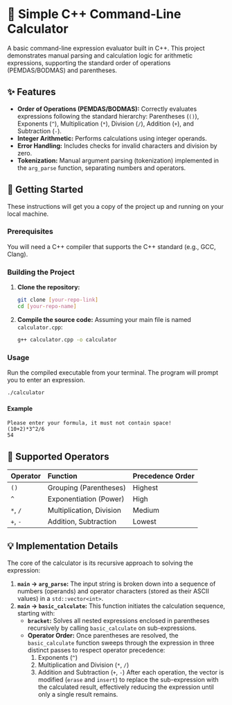 # 🧮 Simple C++ Command-Line Calculator

A basic command-line expression evaluator built in C++. This project demonstrates manual parsing and calculation logic for arithmetic expressions, supporting the standard order of operations (PEMDAS/BODMAS) and parentheses.

## ✨ Features

  * **Order of Operations (PEMDAS/BODMAS):** Correctly evaluates expressions following the standard hierarchy: Parentheses (`()`), Exponents (`^`), Multiplication (`*`), Division (`/`), Addition (`+`), and Subtraction (`-`).
  * **Integer Arithmetic:** Performs calculations using integer operands.
  * **Error Handling:** Includes checks for invalid characters and division by zero.
  * **Tokenization:** Manual argument parsing (tokenization) implemented in the `arg_parse` function, separating numbers and operators.

## 🚀 Getting Started

These instructions will get you a copy of the project up and running on your local machine.

### Prerequisites

You will need a C++ compiler that supports the C++ standard (e.g., GCC, Clang).

### Building the Project

1.  **Clone the repository:**

    ```bash
    git clone [your-repo-link]
    cd [your-repo-name]
    ```

2.  **Compile the source code:**
    Assuming your main file is named `calculator.cpp`:

    ```bash
    g++ calculator.cpp -o calculator
    ```

### Usage

Run the compiled executable from your terminal. The program will prompt you to enter an expression.

```bash
./calculator
```

#### Example

```
Please enter your formula, it must not contain space!
(10+2)*3^2/6
54
```

## 📐 Supported Operators

| Operator | Function | Precedence Order |
| :--- | :--- | :--- |
| `()` | Grouping (Parentheses) | Highest |
| `^` | Exponentiation (Power) | High |
| `*`, `/` | Multiplication, Division | Medium |
| `+`, `-` | Addition, Subtraction | Lowest |

## 💡 Implementation Details

The core of the calculator is its recursive approach to solving the expression:

1.  **`main` $\rightarrow$ `arg_parse`:** The input string is broken down into a sequence of numbers (operands) and operator characters (stored as their ASCII values) in a `std::vector<int>`.
2.  **`main` $\rightarrow$ `basic_calculate`:** This function initiates the calculation sequence, starting with:
      * **`bracket`:** Solves all nested expressions enclosed in parentheses recursively by calling `basic_calculate` on sub-expressions.
      * **Operator Order:** Once parentheses are resolved, the `basic_calculate` function sweeps through the expression in three distinct passes to respect operator precedence:
        1.  Exponents (`^`)
        2.  Multiplication and Division (`*`, `/`)
        3.  Addition and Subtraction (`+`, `-`)
            After each operation, the vector is modified (`erase` and `insert`) to replace the sub-expression with the calculated result, effectively reducing the expression until only a single result remains.
